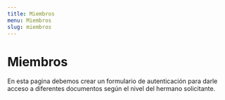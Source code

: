 ```yaml
---
title: Miembros
menu: Miembros
slug: miembros
---
```


# Miembros

En esta pagina debemos crear un formulario de autenticación para darle acceso a diferentes documentos según el nivel del hermano solicitante.